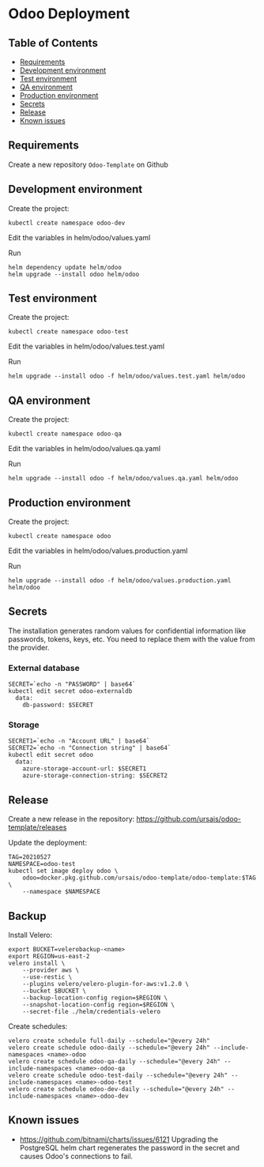 # Odoo Deployment

## Table of Contents
* [Requirements](#Requirements)
* [Development environment](#Development-environment)
* [Test environment](#Test-environment)
* [QA environment](#QA-environment)
* [Production environment](#Production-environment)
* [Secrets](#Secrets)
* [Release](#Release)
* [Known issues](#Known-issues)

## Requirements

Create a new repository `Odoo-Template` on Github

## Development environment

Create the project:
```shell script
kubectl create namespace odoo-dev
```
Edit the variables in helm/odoo/values.yaml

Run
```shell script
helm dependency update helm/odoo
helm upgrade --install odoo helm/odoo
```

## Test environment

Create the project:
```shell script
kubectl create namespace odoo-test
```
Edit the variables in helm/odoo/values.test.yaml

Run
```shell script
helm upgrade --install odoo -f helm/odoo/values.test.yaml helm/odoo
```

## QA environment

Create the project:
```shell script
kubectl create namespace odoo-qa
```
Edit the variables in helm/odoo/values.qa.yaml

Run
```shell script
helm upgrade --install odoo -f helm/odoo/values.qa.yaml helm/odoo
```

## Production environment

Create the project:
```shell script
kubectl create namespace odoo
```
Edit the variables in helm/odoo/values.production.yaml

Run
```shell script
helm upgrade --install odoo -f helm/odoo/values.production.yaml helm/odoo
```

## Secrets

The installation generates random values for confidential information like passwords,
tokens, keys, etc. You need to replace them with the value from the provider.

### External database

```shell
SECRET=`echo -n "PASSWORD" | base64`
kubectl edit secret odoo-externaldb
  data:
    db-password: $SECRET
```

### Storage

```shell
SECRET1=`echo -n "Account URL" | base64`
SECRET2=`echo -n "Connection string" | base64`
kubectl edit secret odoo
  data:
    azure-storage-account-url: $SECRET1
    azure-storage-connection-string: $SECRET2
```

## Release

Create a new release in the repository:
https://github.com/ursais/odoo-template/releases

Update the deployment:
```shell script
TAG=20210527
NAMESPACE=odoo-test
kubectl set image deploy odoo \
    odoo=docker.pkg.github.com/ursais/odoo-template/odoo-template:$TAG \
    --namespace $NAMESPACE
```

## Backup

Install Velero:
```shell
export BUCKET=velerobackup-<name>
export REGION=us-east-2
velero install \
    --provider aws \
    --use-restic \
    --plugins velero/velero-plugin-for-aws:v1.2.0 \
    --bucket $BUCKET \
    --backup-location-config region=$REGION \
    --snapshot-location-config region=$REGION \
    --secret-file ./helm/credentials-velero
```

Create schedules:
```shell
velero create schedule full-daily --schedule="@every 24h"
velero create schedule odoo-daily --schedule="@every 24h" --include-namespaces <name>-odoo
velero create schedule odoo-qa-daily --schedule="@every 24h" --include-namespaces <name>-odoo-qa
velero create schedule odoo-test-daily --schedule="@every 24h" --include-namespaces <name>-odoo-test
velero create schedule odoo-dev-daily --schedule="@every 24h" --include-namespaces <name>-odoo-dev
```

## Known issues

* https://github.com/bitnami/charts/issues/6121
  Upgrading the PostgreSQL helm chart regenerates the password in the secret and causes
  Odoo's connections to fail.

